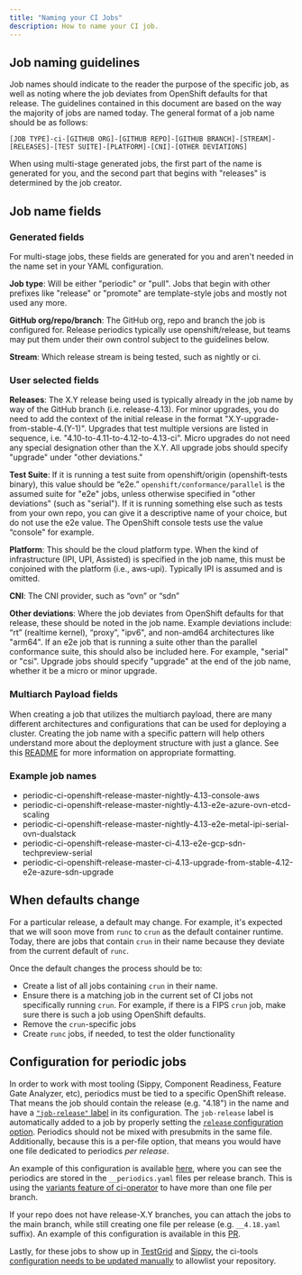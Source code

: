 ```yaml
---
title: "Naming your CI Jobs"
description: How to name your CI job.
---
```


## Job naming guidelines

Job names should indicate to the reader the purpose of the specific job,
as well as noting where the job deviates from OpenShift defaults for
that release. The guidelines contained in this document are based on the
way the majority of jobs are named today. The general format of a job
name should be as follows:

```
[JOB TYPE]-ci-[GITHUB ORG]-[GITHUB REPO]-[GITHUB BRANCH]-[STREAM]-[RELEASES]-[TEST SUITE]-[PLATFORM]-[CNI]-[OTHER DEVIATIONS]
```

When using multi-stage generated jobs, the first part of the name is
generated for you, and the second part that begins with "releases" is
determined by the job creator.

## Job name fields

### Generated fields

For multi-stage jobs, these fields are generated for you and aren't
needed in the name set in your YAML configuration.

**Job type**:  Will be either "periodic" or "pull". Jobs that begin with
other prefixes like "release" or  "promote" are template-style jobs and
mostly not used any more.

**GitHub org/repo/branch**: The GitHub org, repo and branch the job is
configured for.  Release periodics typically use openshift/release, but
teams may put them under their own control subject to the guidelines
below.

**Stream**: Which release stream is being tested, such as
nightly or ci.

### User selected fields

**Releases**: The X.Y release being used is typically already
in the job name by way of the GitHub branch (i.e. release-4.13). For
minor upgrades, you do need to add the context of the initial release
in the format "X.Y-upgrade-from-stable-4.(Y-1)". Upgrades that test
multiple versions are listed in sequence, i.e.
"4.10-to-4.11-to-4.12-to-4.13-ci". Micro upgrades do not need any
special designation other than the X.Y. All upgrade jobs should specify
"upgrade" under "other deviations."

**Test Suite**: If it is running a test suite from openshift/origin
(openshift-tests binary), this value should be “e2e.”
`openshift/conformance/parallel` is the assumed suite for "e2e" jobs,
unless otherwise specified in "other deviations" (such as "serial"). If
it is running something else such as tests from your own repo, you can
give it a descriptive name of your choice, but do not use the e2e
value. The OpenShift console tests use the value “console" for example.

**Platform**: This should be the cloud platform type. When the kind of
infrastructure (IPI, UPI, Assisted) is specified in the job name, this
must be conjoined with the platform (i.e., aws-upi).  Typically IPI
is assumed and is omitted.

**CNI**: The CNI provider, such as “ovn” or “sdn”

**Other deviations**:  Where the job deviates from OpenShift defaults
for that release, these should be noted in the job name.  Example
deviations include: “rt” (realtime kernel), “proxy”, "ipv6", and
non-amd64 architectures like "arm64".  If an e2e job that is running a
suite other than the parallel conformance suite, this should also be
included here. For example, "serial" or "csi".  Upgrade jobs should
specify "upgrade" at the end of the job name, whether it be a micro or
minor upgrade.

### Multiarch Payload fields

When creating a job that utilizes the multiarch payload, there are many
different architectures and configurations that can be used for deploying
a cluster.  Creating the job name with a specific pattern will help others
understand more about the deployment structure with just a glance. See this
[README](https://github.com/openshift/release/blob/master/ci-operator/config/openshift/multiarch/README.md)
for more information on appropriate formatting.

### Example job names

- periodic-ci-openshift-release-master-nightly-4.13-console-aws
- periodic-ci-openshift-release-master-nightly-4.13-e2e-azure-ovn-etcd-scaling
- periodic-ci-openshift-release-master-nightly-4.13-e2e-metal-ipi-serial-ovn-dualstack
- periodic-ci-openshift-release-master-ci-4.13-e2e-gcp-sdn-techpreview-serial
- periodic-ci-openshift-release-master-ci-4.13-upgrade-from-stable-4.12-e2e-azure-sdn-upgrade

## When defaults change

For a particular release, a default may change.  For example, it's
expected that we will soon move from `runc` to `crun` as the default
container runtime.  Today, there are jobs that contain `crun` in their
name because they deviate from the current default of `runc`.

Once the default changes the process should be to:

- Create a list of all jobs containing `crun` in their name.
- Ensure there is a matching job in the current set of CI jobs not
  specifically running `crun`. For example, if there is a FIPS `crun`
  job, make sure there is such a job using OpenShift defaults.
- Remove the `crun`-specific jobs
- Create `runc` jobs, if needed, to test the older functionality

## Configuration for periodic jobs

In order to work with most tooling (Sippy, Component Readiness, Feature
Gate Analyzer, etc), periodics must be tied to a specific OpenShift
release. That means the job should contain the release (e.g. "4.18") in
the name and have a [`"job-release"`
label](https://github.com/openshift/release/blob/master/ci-operator/jobs/openshift/cluster-control-plane-machine-set-operator/openshift-cluster-control-plane-machine-set-operator-release-4.19-periodics.yaml#L15)
in its configuration.  The `job-release` label is automatically added to a job by
properly setting the [`release` configuration
option](https://docs.ci.openshift.org/docs/architecture/ci-operator/#testing-with-an-existing-openshift-release).
Periodics should not be mixed with presubmits in the same file.
Additionally, because this is a per-file option, that means you would
have one file dedicated to periodics *per release*.

An example of this configuration is available
[here](https://github.com/openshift/release/tree/c1cf20f480b19e010e6581774452d579a60a92ed/ci-operator/config/openshift/cluster-control-plane-machine-set-operator),
where you can see the periodics are stored in the `__periodics.yaml`
files per release branch. This is using the [variants feature of
ci-operator](https://docs.ci.openshift.org/docs/how-tos/contributing-openshift-release/#variants)
to have more than one file per branch.

If your repo does not have release-X.Y branches, you can attach the jobs to
the main branch, while still creating one file per release (e.g.
`__4.18.yaml` suffix). An example of this configuration is available in
this
[PR](https://github.com/openshift/release/pull/59043/files#diff-331a89cddd402bc6ffb7a056557b9eb07b47cd84f5ac62d98b4380361901f764).

Lastly, for these jobs to show up in
[TestGrid](https://testgrid.k8s.io/) and
[Sippy](https://sippy.dptools.openshift.org/), the ci-tools
[configuration needs to be updated
manually](https://github.com/openshift/ci-tools/pull/3261) to allowlist
your repository.

